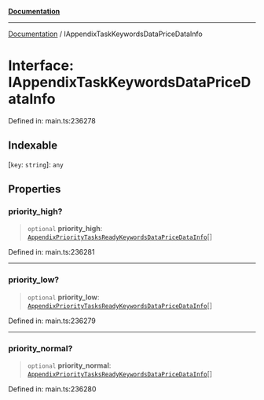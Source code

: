 [**Documentation**](../README.md)

***

[Documentation](../README.md) / IAppendixTaskKeywordsDataPriceDataInfo

# Interface: IAppendixTaskKeywordsDataPriceDataInfo

Defined in: main.ts:236278

## Indexable

\[`key`: `string`\]: `any`

## Properties

### priority\_high?

> `optional` **priority\_high**: [`AppendixPriorityTasksReadyKeywordsDataPriceDataInfo`](../classes/AppendixPriorityTasksReadyKeywordsDataPriceDataInfo.md)[]

Defined in: main.ts:236281

***

### priority\_low?

> `optional` **priority\_low**: [`AppendixPriorityTasksReadyKeywordsDataPriceDataInfo`](../classes/AppendixPriorityTasksReadyKeywordsDataPriceDataInfo.md)[]

Defined in: main.ts:236279

***

### priority\_normal?

> `optional` **priority\_normal**: [`AppendixPriorityTasksReadyKeywordsDataPriceDataInfo`](../classes/AppendixPriorityTasksReadyKeywordsDataPriceDataInfo.md)[]

Defined in: main.ts:236280
